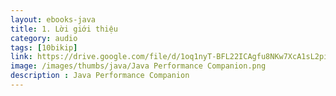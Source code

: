 ```yaml
---
layout: ebooks-java
title: 1. Lời giới thiệu 
category: audio
tags: [10bikip]
link: https://drive.google.com/file/d/1oq1nyT-BFL22ICAgfu8NKw7XcA1sL2pi/view?usp=sharing 
image: /images/thumbs/java/Java Performance Companion.png
description : Java Performance Companion 
---
```












